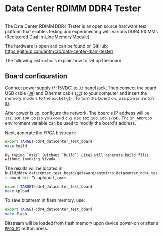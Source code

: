 # Data Center RDIMM DDR4 Tester

```{image} images/data-center-rdimm-ddr4-tester-1.2.0.png
```

The Data Center RDIMM DDR4 Tester is an open source hardware test platform that enables testing and experimenting with various DDR4 RDIMMs (Registered Dual In-Line Memory Module).

The hardware is open and can be found on GitHub:
<https://github.com/antmicro/data-center-dram-tester/>

The following instructions explain how to set up the board.

## Board configuration

Connect power supply (7-15VDC) to [`J3`](#data-center-dram-tester_J3) barrel jack. Then connect the board USB cable ([`J9`](#data-center-dram-tester_J9)) and Ethernet cable ([`J2`](#data-center-dram-tester_J2)) to your computer and insert the memory module to the socket [`U14`](#data-center-dram-tester_U14).
To turn the board on, use power switch [`S3`](#data-center-dram-tester_S3). 

After power is up, configure the network. The board's IP address will be `192.168.100.50` (so you could e.g. use `192.168.100.2/24`). The `IP_ADDRESS` environment variable can be used to modify the board's address.

Next, generate the FPGA bitstream:

```sh
export TARGET=ddr4_datacenter_test_board
make build
```

```{note}
By typing `make` (without `build`) LiteX will generate build files without invoking Vivado.
```

The results will be located in: `build/ddr4_datacenter_test_board/gateware/antmicro_datacenter_ddr4_test_board.bit`. To upload it, use:

```sh
export TARGET=ddr4_datacenter_test_board
make upload
```

To save bitstream in flash memory, use:

```sh
export TARGET=ddr4_datacenter_test_board
make flash
```

Bitstream will be loaded from flash memory upon device power-on or after a [`PROG_B1`](#data-center-dram-tester_PROG_B1) button press.
